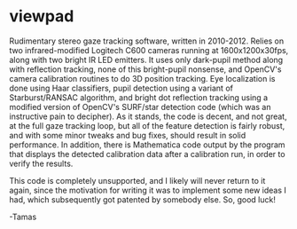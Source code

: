 viewpad
=======

Rudimentary stereo gaze tracking software, written in 2010-2012.
Relies on two infrared-modified Logitech C600 cameras running at 1600x1200x30fps, along with two bright IR LED emitters.
It uses only dark-pupil method along with reflection tracking, none of this bright-pupil nonsense, and OpenCV's camera calibration routines to do 3D position tracking.
Eye localization is done using Haar classifiers, pupil detection using a variant of Starburst/RANSAC algorithm, and bright dot reflection tracking using a modified version of OpenCV's SURF/star detection code (which was an instructive pain to decipher).
As it stands, the code is decent, and not great, at the full gaze tracking loop, but all of the feature detection is fairly robust, and with some minor tweaks and bug fixes, should result in solid performance. In addition, there is Mathematica code output by the program that displays the detected calibration data after a calibration run, in order to verify the results.

This code is completely unsupported, and I likely will never return to it again, since the motivation for writing it was to implement some new ideas I had, which subsequently got patented by somebody else. So, good luck!

-Tamas
